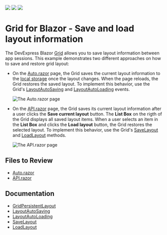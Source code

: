 <!-- default badges list -->
![](https://img.shields.io/endpoint?url=https://codecentral.devexpress.com/api/v1/VersionRange/217318326/22.1.2%2B)
[![](https://img.shields.io/badge/Open_in_DevExpress_Support_Center-FF7200?style=flat-square&logo=DevExpress&logoColor=white)](https://supportcenter.devexpress.com/ticket/details/T826240)
[![](https://img.shields.io/badge/📖_How_to_use_DevExpress_Examples-e9f6fc?style=flat-square)](https://docs.devexpress.com/GeneralInformation/403183)
<!-- default badges end -->

# Grid for Blazor - Save and load layout information

The DevExpress Blazor [Grid](https://docs.devexpress.com/Blazor/403143/grid) allows you to save layout information between app sessions. This example demonstrates two different approaches on how to save and restore grid layout:

* On the [Auto.razor](./CS/SaveAndRestoreLayout/SaveAndRestoreLayout/Pages/Auto.razor) page, the Grid saves the current layout information to the [local storage](https://developer.mozilla.org/en-US/docs/Web/API/Window/localStorage) once the layout changes. When the page reloads, the Grid restores the saved layout. To implement this behavior, use the Grid's [LayoutAutoSaving](https://docs.devexpress.com/Blazor/DevExpress.Blazor.DxGrid.LayoutAutoSaving) and [LayoutAutoLoading](https://docs.devexpress.com/Blazor/DevExpress.Blazor.DxGrid.LayoutAutoLoading) events.

    ![The Auto.razor page](images/save-restore-layout-automatically.png)

* On the [API.razor](./CS/SaveAndRestoreLayout/SaveAndRestoreLayout/Pages/API.razor) page, the Grid saves its current layout information after a user clicks the **Save current layout** button. The **List Box** on the rigth of the Grid displays all saved layout items. When a user selects an item in the **List Box** and clicks the **Load layout** button, the Grid restores the selected layout. To implement this behavior, use the Grid's [SaveLayout](https://docs.devexpress.com/Blazor/DevExpress.Blazor.DxGrid.SaveLayout) and [LoadLayout](https://docs.devexpress.com/Blazor/DevExpress.Blazor.DxGrid.LoadLayout(DevExpress.Blazor.GridPersistentLayout)) methods.

    ![The API.razor page](images/save-restore-layout-manually.png)

## Files to Review

- [Auto.razor](./CS/SaveAndRestoreLayout/SaveAndRestoreLayout/Pages/Auto.razor)
- [API.razor](./CS/SaveAndRestoreLayout/SaveAndRestoreLayout/Pages/API.razor)

## Documentation

* [GridPersistentLayout](https://docs.devexpress.com/Blazor/DevExpress.Blazor.DxGrid.LoadLayout(DevExpress.Blazor.GridPersistentLayout))
* [LayoutAutoSaving](https://docs.devexpress.com/Blazor/DevExpress.Blazor.DxGrid.LayoutAutoSaving)
* [LayoutAutoLoading](https://docs.devexpress.com/Blazor/DevExpress.Blazor.DxGrid.LayoutAutoLoading)
* [SaveLayout](https://docs.devexpress.com/Blazor/DevExpress.Blazor.DxGrid.SaveLayout)
* [LoadLayout](https://docs.devexpress.com/Blazor/DevExpress.Blazor.DxGrid.LoadLayout(DevExpress.Blazor.GridPersistentLayout))
